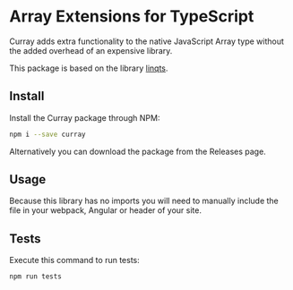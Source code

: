 # Array Extensions for TypeScript

Curray adds extra functionality to the native JavaScript Array type without the added overhead of an expensive library.

This package is based on the library [linqts](https://github.com/kutyel/linq.ts).

## Install

Install the Curray package through NPM:

```sh
npm i --save curray
```

Alternatively you can download the package from the Releases page.

## Usage

Because this library has no imports you will need to manually include the file in your webpack, Angular or header of your site.

## Tests

Execute this command to run tests:

```sh
npm run tests
```
